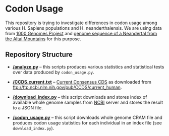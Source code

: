 Codon Usage
===========

This repository is trying to investigate differences in codon usage among
various H. Sapiens populations and H. neanderthalensis. We are using data from
[1000 Genomes Project](http://www.internationalgenome.org/) and
[genome sequence of a Neandertal from the Altai Mountains](https://www.ncbi.nlm.nih.gov/pmc/articles/PMC4031459/)
for this purpose.


Repository Structure
--------------------

* [**/analyze.py**](/analyze.py) – this scripts produces various statistics and
  statistical tests over data produced by `codon_usage.py`.

* [**/CCDS.current.txt**](/CCDS.current.txt) –
  [Current Consensus CDS](https://www.ncbi.nlm.nih.gov/projects/CCDS/CcdsBrowse.cgi)
  as downloaded from ftp://ftp.ncbi.nlm.nih.gov/pub/CCDS/current_human.

* [**/download_index.py**](/download_index.py) – this script downloads and
  stores index of available whole genome samples from
  [NCBI](https://www.ncbi.nlm.nih.gov/) server and stores the result to a JSON
  file.

* [**/codon_usage.py**](/codon_usage.py) – this script downloads whole genome
  CRAM file and produces codon usage statistics for each individual in an index
  file (see `download_index.py`).
